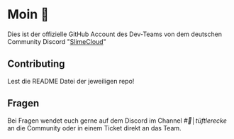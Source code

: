 # Moin 👋
Dies ist der offizielle GitHub Account des Dev-Teams von dem deutschen Community Discord "[SlimeCloud](https://discord.gg/slimecloud)"


## Contributing

Lest die README Datei der jeweiligen repo!

## Fragen

Bei Fragen wendet euch gerne auf dem Discord im Channel *#👾│tüftlerecke* an die Community oder in einem Ticket direkt an das Team.
